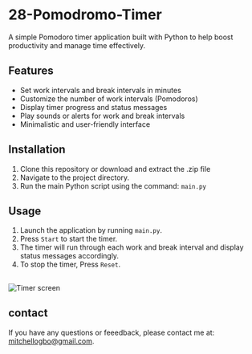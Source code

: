 # 28-Pomodromo-Timer

A simple Pomodoro timer application built with Python to help boost productivity and manage time effectively.

## Features

- Set work intervals and break intervals in minutes
- Customize the number of work intervals (Pomodoros)
- Display timer progress and status messages
- Play sounds or alerts for work and break intervals
- Minimalistic and user-friendly interface

## Installation

1. Clone this repository or download and extract the .zip file
2. Navigate to the project directory.
3. Run the main Python script using the command: `main.py`

## Usage

1. Launch the application by running `main.py`.
2. Press `Start` to start the timer.
3. The timer will run through each work and break interval and display status messages accordingly.
4. To stop the timer, Press `Reset`.

## 
![Timer screen](https://github.com/GameDevMitchell/28-Pomodromo-Timer/assets/146736445/f28e7639-65ad-49cb-bfc8-2b4b18526fb4)


## contact

If you have any questions or feeedback, please contact me at: mitchellogbo@gmail.com.

